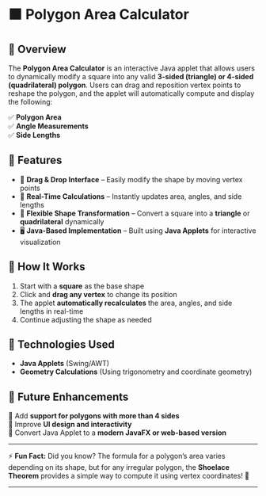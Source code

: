 # 🟧 Polygon Area Calculator  

## 📌 Overview  
The **Polygon Area Calculator** is an interactive Java applet that allows users to dynamically modify a square into any valid **3-sided (triangle) or 4-sided (quadrilateral) polygon**. Users can drag and reposition vertex points to reshape the polygon, and the applet will automatically compute and display the following:  

✅ **Polygon Area**  
✅ **Angle Measurements**  
✅ **Side Lengths**  

## 🔧 Features  
- 🎯 **Drag & Drop Interface** – Easily modify the shape by moving vertex points  
- 📐 **Real-Time Calculations** – Instantly updates area, angles, and side lengths  
- 🔄 **Flexible Shape Transformation** – Convert a square into a **triangle** or **quadrilateral** dynamically  
- 🖥️ **Java-Based Implementation** – Built using **Java Applets** for interactive visualization  

## 🚀 How It Works  
1. Start with a **square** as the base shape  
2. Click and **drag any vertex** to change its position  
3. The applet **automatically recalculates** the area, angles, and side lengths in real-time  
4. Continue adjusting the shape as needed  

## 📂 Technologies Used  
- **Java Applets** (Swing/AWT)  
- **Geometry Calculations** (Using trigonometry and coordinate geometry)  

## 📌 Future Enhancements  
🔹 Add **support for polygons with more than 4 sides**  
🔹 Improve **UI design and interactivity**  
🔹 Convert Java Applet to a **modern JavaFX or web-based version**  

---

⚡ **Fun Fact:** Did you know? The formula for a polygon’s area varies depending on its shape, but for any irregular polygon, the **Shoelace Theorem** provides a simple way to compute it using vertex coordinates! 🎯  

---
